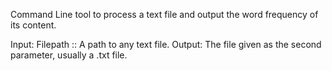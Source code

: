 Command Line tool to process a text file and output the word frequency of its content.

Input: Filepath :: A path to any text file.
Output: The file given as the second parameter, usually a .txt file.